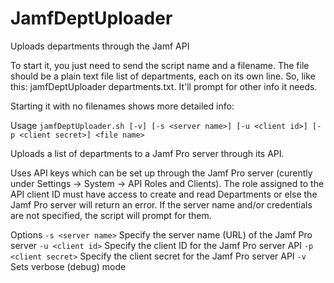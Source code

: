 # JamfDeptUploader
 Uploads departments through the Jamf API

To start it, you just need to send the script name and a filename. The file should be a plain text file list of departments, each on its own line. So, like this: jamfDeptUploader departments.txt. It'll prompt for other info it needs.

Starting it with no filenames shows more detailed info: 

Usage
    `jamfDeptUploader.sh [-v] [-s <server name>] [-u <client id>] [-p <client secret>] <file name>`

Uploads a list of departments to a Jamf Pro server through its API.

Uses API keys which can be set up through the Jamf Pro server (curently under Settings -> System -> API Roles and Clients). The role assigned to the API client ID must have access to create and read Departments or else the Jamf Pro server will return an error. If the server name and/or credentials are not specified, the script will prompt for them.

Options
    `-s <server name>`
        Specify the server name (URL) of the Jamf Pro server
    `-u <client id>`
        Specify the client ID for the Jamf Pro server API
    `-p <client secret>`
        Specify the client secret for the Jamf Pro server API
    `-v`
        Sets verbose (debug) mode
